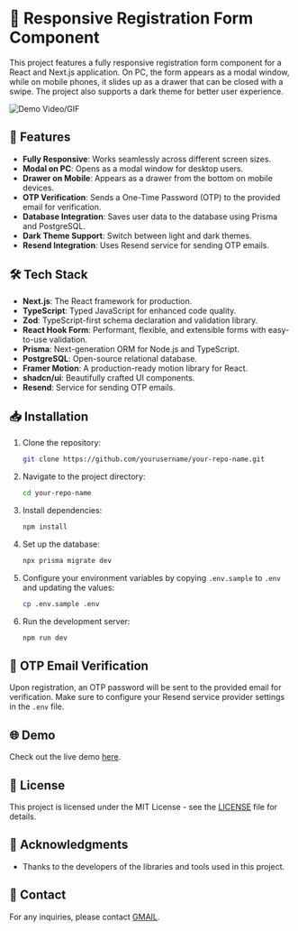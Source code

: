 # 🌟 Responsive Registration Form Component

This project features a fully responsive registration form component for a React and Next.js application. On PC, the form appears as a modal window, while on mobile phones, it slides up as a drawer that can be closed with a swipe. The project also supports a dark theme for better user experience.

![Demo Video/GIF](link_to_your_demo)

## 🚀 Features

- **Fully Responsive**: Works seamlessly across different screen sizes.
- **Modal on PC**: Opens as a modal window for desktop users.
- **Drawer on Mobile**: Appears as a drawer from the bottom on mobile devices.
- **OTP Verification**: Sends a One-Time Password (OTP) to the provided email for verification.
- **Database Integration**: Saves user data to the database using Prisma and PostgreSQL.
- **Dark Theme Support**: Switch between light and dark themes.
- **Resend Integration**: Uses Resend service for sending OTP emails.

## 🛠️ Tech Stack

- **Next.js**: The React framework for production.
- **TypeScript**: Typed JavaScript for enhanced code quality.
- **Zod**: TypeScript-first schema declaration and validation library.
- **React Hook Form**: Performant, flexible, and extensible forms with easy-to-use validation.
- **Prisma**: Next-generation ORM for Node.js and TypeScript.
- **PostgreSQL**: Open-source relational database.
- **Framer Motion**: A production-ready motion library for React.
- **shadcn/ui**: Beautifully crafted UI components.
- **Resend**: Service for sending OTP emails.

## 📥 Installation

1. Clone the repository:
   ```bash
   git clone https://github.com/yourusername/your-repo-name.git
   ```
2. Navigate to the project directory:
   ```bash
   cd your-repo-name
   ```
3. Install dependencies:
   ```bash
   npm install
   ```
4. Set up the database:
   ```bash
   npx prisma migrate dev
   ```
5. Configure your environment variables by copying `.env.sample` to `.env` and updating the values:
   ```bash
   cp .env.sample .env
   ```
6. Run the development server:
   ```bash
   npm run dev
   ```

## 📧 OTP Email Verification

Upon registration, an OTP password will be sent to the provided email for verification. Make sure to configure your Resend service provider settings in the `.env` file.

## 🌐 Demo

Check out the live demo [here](link_to_your_demo).

## 📄 License

This project is licensed under the MIT License - see the [LICENSE](LICENSE) file for details.

## 🙏 Acknowledgments

- Thanks to the developers of the libraries and tools used in this project.

## 📝 Contact

For any inquiries, please contact [GMAIL](mailto:r.yeremin91@gmail.com).
